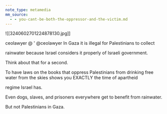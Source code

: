 ```yaml
---
note_type: metamedia
mm_source:
  - - you-cant-be-both-the-oppressor-and-the-victim.md
---
```


![[3240602701224878130.jpg]]

ceolawyer @
' @ceolawyer
In Gaza it is illegal for Palestinians to collect

rainwater because Israel considers it properly of
Israeli government.

Think about that for a second.

To have laws on the books that oppress
Palestinians from drinking free water from the
skies shows you EXACTLY the time of apartheid

regime Israel has.

Even dogs, slaves, and prisoners everywhere get
to benefit from rainwater.

But not Palestinians in Gaza.

